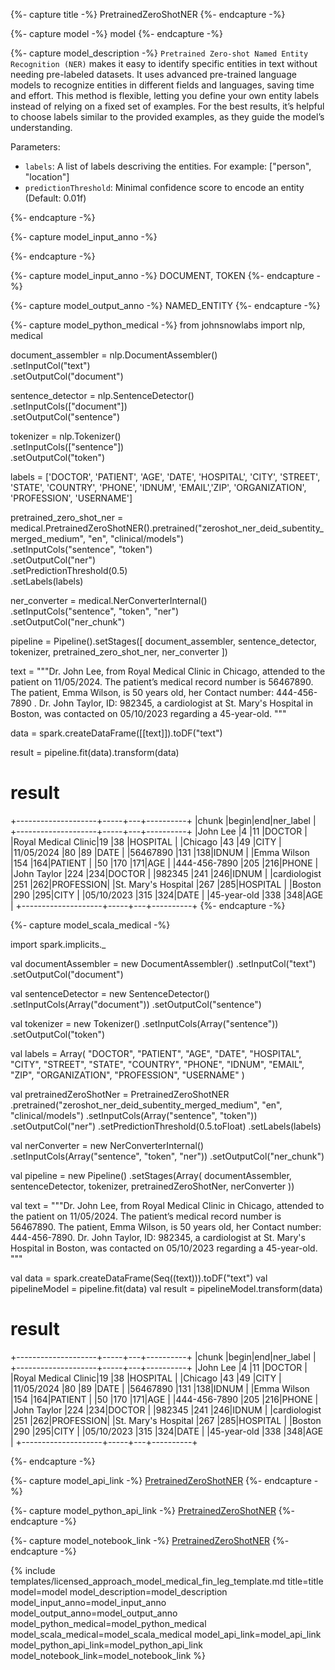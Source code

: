 {%- capture title -%}
PretrainedZeroShotNER
{%- endcapture -%}

{%- capture model -%}
model
{%- endcapture -%}

{%- capture model_description -%}
`Pretrained Zero-shot Named Entity Recognition (NER)` makes it easy to identify specific entities in text without needing 
pre-labeled datasets. It uses advanced pre-trained language models to recognize entities in different fields and languages,
saving time and effort.
This method is flexible, letting you define your own entity labels instead of relying on a fixed set of examples. 
For the best results, it’s helpful to choose labels similar to the provided examples, as they guide the model’s understanding.

Parameters:

- `labels`:  A list of labels descriving the entities. For example: ["person", "location"]
- `predictionThreshold`:   Minimal confidence score to encode an entity (Default: 0.01f)

  
{%- endcapture -%}

{%- capture model_input_anno -%}


{%- endcapture -%}

{%- capture model_input_anno -%}
DOCUMENT, TOKEN
{%- endcapture -%}

{%- capture model_output_anno -%}
NAMED_ENTITY
{%- endcapture -%}

{%- capture model_python_medical -%}
from johnsnowlabs import nlp, medical

document_assembler = nlp.DocumentAssembler()\
    .setInputCol("text")\
    .setOutputCol("document")

sentence_detector = nlp.SentenceDetector()\
    .setInputCols(["document"])\
    .setOutputCol("sentence")

tokenizer = nlp.Tokenizer()\
    .setInputCols(["sentence"])\
    .setOutputCol("token")

labels = ['DOCTOR', 'PATIENT', 'AGE', 'DATE', 'HOSPITAL', 'CITY', 'STREET', 'STATE', 'COUNTRY', 'PHONE', 'IDNUM', 'EMAIL','ZIP', 'ORGANIZATION', 'PROFESSION', 'USERNAME']

pretrained_zero_shot_ner = medical.PretrainedZeroShotNER().pretrained("zeroshot_ner_deid_subentity_merged_medium", "en", "clinical/models")\
    .setInputCols("sentence", "token")\
    .setOutputCol("ner")\
    .setPredictionThreshold(0.5)\
    .setLabels(labels)

ner_converter = medical.NerConverterInternal()\
    .setInputCols("sentence", "token", "ner")\
    .setOutputCol("ner_chunk")


pipeline = Pipeline().setStages([
    document_assembler,
    sentence_detector,
    tokenizer,
    pretrained_zero_shot_ner,
    ner_converter
    ])

text = """Dr. John Lee, from Royal Medical Clinic in Chicago,  attended to the patient on 11/05/2024.
The patient’s medical record number is 56467890. The patient, Emma Wilson, is 50 years old,  her Contact number: 444-456-7890 .
Dr. John Taylor, ID: 982345, a cardiologist at St. Mary's Hospital in Boston, was contacted on 05/10/2023 regarding a 45-year-old.
"""

data = spark.createDataFrame([[text]]).toDF("text")

result = pipeline.fit(data).transform(data)


# result

+--------------------+-----+---+----------+
|chunk               |begin|end|ner_label |
+--------------------+-----+---+----------+
|John Lee            |4    |11 |DOCTOR    |
|Royal Medical Clinic|19   |38 |HOSPITAL  |
|Chicago             |43   |49 |CITY      |
|11/05/2024          |80   |89 |DATE      |
|56467890            |131  |138|IDNUM     |
|Emma Wilson         |154  |164|PATIENT   |
|50                  |170  |171|AGE       |
|444-456-7890        |205  |216|PHONE     |
|John Taylor         |224  |234|DOCTOR    |
|982345              |241  |246|IDNUM     |
|cardiologist        |251  |262|PROFESSION|
|St. Mary's Hospital |267  |285|HOSPITAL  |
|Boston              |290  |295|CITY      |
|05/10/2023          |315  |324|DATE      |
|45-year-old         |338  |348|AGE       |
+--------------------+-----+---+----------+
{%- endcapture -%}


{%- capture model_scala_medical -%}

import spark.implicits._

val documentAssembler = new DocumentAssembler()
    .setInputCol("text")
    .setOutputCol("document")

val sentenceDetector = new SentenceDetector()
    .setInputCols(Array("document"))
    .setOutputCol("sentence")

val tokenizer = new Tokenizer()
    .setInputCols(Array("sentence"))
    .setOutputCol("token")

val labels = Array(
    "DOCTOR", "PATIENT", "AGE", "DATE", "HOSPITAL", "CITY", "STREET",
    "STATE", "COUNTRY", "PHONE", "IDNUM", "EMAIL", "ZIP",
    "ORGANIZATION", "PROFESSION", "USERNAME"
    )

val pretrainedZeroShotNer = PretrainedZeroShotNER
    .pretrained("zeroshot_ner_deid_subentity_merged_medium", "en", "clinical/models")
    .setInputCols(Array("sentence", "token"))
    .setOutputCol("ner")
    .setPredictionThreshold(0.5.toFloat)
    .setLabels(labels)

val nerConverter = new NerConverterInternal()
    .setInputCols(Array("sentence", "token", "ner"))
    .setOutputCol("ner_chunk")

val pipeline = new Pipeline()
    .setStages(Array(
        documentAssembler,
        sentenceDetector,
        tokenizer,
        pretrainedZeroShotNer,
        nerConverter
    ))

val text = """Dr. John Lee, from Royal Medical Clinic in Chicago, attended to the patient on 11/05/2024.
The patient’s medical record number is 56467890. The patient, Emma Wilson, is 50 years old, her Contact number: 444-456-7890.
Dr. John Taylor, ID: 982345, a cardiologist at St. Mary's Hospital in Boston, was contacted on 05/10/2023 regarding a 45-year-old.
"""


val data = spark.createDataFrame(Seq((text))).toDF("text")
val pipelineModel = pipeline.fit(data)
val result = pipelineModel.transform(data)



# result

+--------------------+-----+---+----------+
|chunk               |begin|end|ner_label |
+--------------------+-----+---+----------+
|John Lee            |4    |11 |DOCTOR    |
|Royal Medical Clinic|19   |38 |HOSPITAL  |
|Chicago             |43   |49 |CITY      |
|11/05/2024          |80   |89 |DATE      |
|56467890            |131  |138|IDNUM     |
|Emma Wilson         |154  |164|PATIENT   |
|50                  |170  |171|AGE       |
|444-456-7890        |205  |216|PHONE     |
|John Taylor         |224  |234|DOCTOR    |
|982345              |241  |246|IDNUM     |
|cardiologist        |251  |262|PROFESSION|
|St. Mary's Hospital |267  |285|HOSPITAL  |
|Boston              |290  |295|CITY      |
|05/10/2023          |315  |324|DATE      |
|45-year-old         |338  |348|AGE       |
+--------------------+-----+---+----------+

{%- endcapture -%}

{%- capture model_api_link -%}
[PretrainedZeroShotNER](https://nlp.johnsnowlabs.com/licensed/api/com/johnsnowlabs/nlp/annotators/ner/PretrainedZeroShotNER.html)
{%- endcapture -%}

{%- capture model_python_api_link -%}
[PretrainedZeroShotNER](https://nlp.johnsnowlabs.com/licensed/api/python/reference/autosummary/sparknlp_jsl/annotator/ner/pretrained_zero_shot_ner/index.html)
{%- endcapture -%}

{%- capture model_notebook_link -%}
[PretrainedZeroShotNER](https://github.com/JohnSnowLabs/spark-nlp-workshop/blob/master/Spark_NLP_Udemy_MOOC/Healthcare_NLP/PretrainedZeroShotNER.ipynb)
{%- endcapture -%}

{% include templates/licensed_approach_model_medical_fin_leg_template.md
title=title
model=model
model_description=model_description
model_input_anno=model_input_anno
model_output_anno=model_output_anno
model_python_medical=model_python_medical
model_scala_medical=model_scala_medical
model_api_link=model_api_link
model_python_api_link=model_python_api_link
model_notebook_link=model_notebook_link
%}
